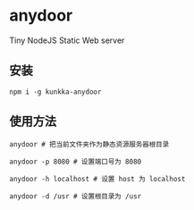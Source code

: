 # anydoor

Tiny NodeJS Static Web server

## 安装

```
npm i -g kunkka-anydoor
```

## 使用方法

```
anydoor # 把当前文件夹作为静态资源服务器根目录

anydoor -p 8080 # 设置端口号为 8080

anydoor -h localhost # 设置 host 为 localhost

anydoor -d /usr # 设置根目录为 /usr
```